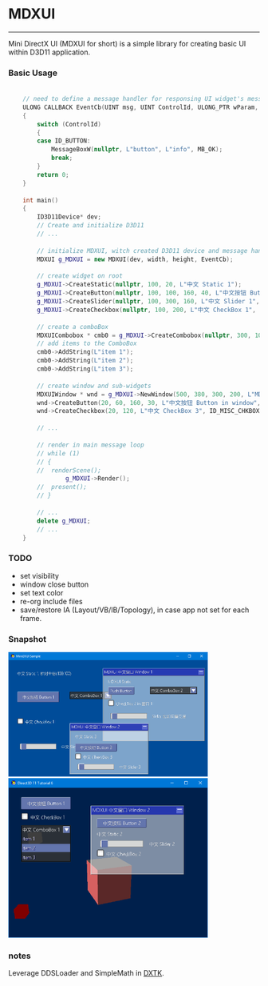 # MDXUI
---
Mini DirectX UI (MDXUI for short) is a simple library for creating basic UI within D3D11 application.



### Basic Usage


``` cpp

	// need to define a message handler for responsing UI widget's messages.
	ULONG CALLBACK EventCb(UINT msg, UINT ControlId, ULONG_PTR wParam, ULONG_PTR lParam)
	{
		switch (ControlId)
		{
		case ID_BUTTON:
			MessageBoxW(nullptr, L"button", L"info", MB_OK);
			break;
		}
		return 0;
	}

	int main()
	{
		ID3D11Device* dev;
		// Create and initialize D3D11
		// ...

		// initialize MDXUI, witch created D3D11 device and message handler(EventCb() here for example )
		MDXUI g_MDXUI = new MDXUI(dev, width, height, EventCb);

		// create widget on root
		g_MDXUI->CreateStatic(nullptr, 100, 20, L"中文 Static 1");
		g_MDXUI->CreateButton(nullptr, 100, 100, 160, 40, L"中文按钮 Button 1", ID_BUTTON);
		g_MDXUI->CreateSlider(nullptr, 100, 300, 160, L"中文 Slider 1", ID_SLIDER);
		g_MDXUI->CreateCheckbox(nullptr, 100, 200, L"中文 CheckBox 1", ID_CHKBOX);

		// create a comboBox
		MDXUICombobox * cmb0 = g_MDXUI->CreateCombobox(nullptr, 300, 100, 160, L"中文 ComboBox 1", ID_COMBOX);
		// add items to the ComboBox
		cmb0->AddString(L"item 1");
		cmb0->AddString(L"item 2");
		cmb0->AddString(L"item 3");

		// create window and sub-widgets
		MDXUIWindow * wnd = g_MDXUI->NewWindow(500, 380, 300, 200, L"MDXUI 中文窗口 Window 1");
		wnd->CreateButton(20, 60, 160, 30, L"中文按钮 Button in window", ID_MISC_BUTTON);
		wnd->CreateCheckbox(20, 120, L"中文 CheckBox 3", ID_MISC_CHKBOX);

		// ...

		// render in main message loop
		// while (1)
		// {
		//	renderScene();
				g_MDXUI->Render();
		//	present();
		// }

		// ...
		delete g_MDXUI;
		// ...
	}

```

### TODO
- set visibility
- window close button
- set text color
- re-org include files
- save/restore IA (Layout/VB/IB/Topology), in case app not set for each frame.

### Snapshot
<!-- ![](assets/MDXUI1.png =300x100) -->
<img width="400" src="assets/MDXUI1.png" />

<img width="400" src="assets/MDXUI2.png" />

### notes
Leverage DDSLoader and SimpleMath in [DXTK](https://github.com/Microsoft/DirectXTK "DirectXTK").
